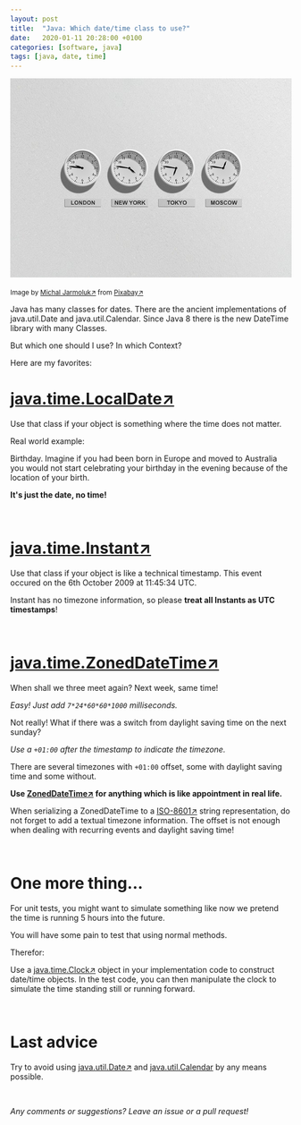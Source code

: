```yaml
---
layout: post
title:  "Java: Which date/time class to use?"
date:   2020-01-11 20:28:00 +0100
categories: [software, java]
tags: [java, date, time]
---
```


![Time](/assets/time.jpg)

<small>Image by [Michal Jarmoluk&#8599;](https://pixabay.com/users/jarmoluk-143740/) from [Pixabay&#8599;](https://pixabay.com/)</small>

Java has many classes for dates. 
There are the ancient implementations of java.util.Date and java.util.Calendar. 
Since Java 8 there is the new DateTime library with many Classes. 

But which one should I use? In which Context? 

Here are my favorites:

# [java.time.LocalDate&#8599;](https://docs.oracle.com/javase/8/docs/api/java/time/LocalDate.html)

Use that class if your object is something where the time does not matter. 

Real world example: 

Birthday. Imagine if you had been born in Europe and moved to Australia you would not start celebrating your birthday in the evening because of the location of your birth. 

**It's just the date, no time!**

<br/>


# [java.time.Instant&#8599;](https://docs.oracle.com/javase/8/docs/api/java/time/Instant.html)

Use that class if your object is like a technical timestamp. This event occured on the 6th October 2009 at 11:45:34 UTC. 

Instant has no timezone information, so please **treat all Instants as UTC timestamps**!

<br/>

# [java.time.ZonedDateTime&#8599;](https://docs.oracle.com/javase/8/docs/api/java/time/ZonedDateTime.html)

When shall we three meet again? Next week, same time!

*Easy! Just add `7*24*60*60*1000` milliseconds.*

Not really! What if there was a switch from daylight saving time on the next sunday?

*Use a `+01:00` after the timestamp to indicate the timezone.*

There are several timezones with `+01:00` offset, some with daylight saving time and some without.

**Use [ZonedDateTime&#8599;](https://docs.oracle.com/javase/8/docs/api/java/time/ZonedDateTime.html) for anything which is like appointment in real life.**

When serializing a ZonedDateTime to a [ISO-8601&#8599;](https://en.wikipedia.org/wiki/ISO_8601) string representation, do not forget to add a textual timezone information. The offset is not enough when dealing with recurring events and daylight saving time!  

<br/>

# One more thing...

For unit tests, you might want to simulate something like now we pretend the time is running 5 hours into the future.

You will have some pain to test that using normal methods.

Therefor:

Use a [java.time.Clock&#8599;](https://docs.oracle.com/javase/8/docs/api/java/time/Clock.html) object in your implementation code to construct date/time objects. In the test code, you can then manipulate the clock to simulate the time standing still or running forward.

<br/>

# Last advice

Try to avoid using [java.util.Date&#8599;](https://docs.oracle.com/javase/8/docs/api/java/util/Date.html) and [java.util.Calendar](https://docs.oracle.com/javase/8/docs/api/java/util/Calendar.html) by any means possible.

<br/>

*Any comments or suggestions? Leave an issue or a pull request!*